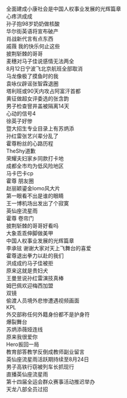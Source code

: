 全面建成小康社会是中国人权事业发展的光辉篇章  
心疼洪成成  
孙子抱98岁奶奶做核酸  
华尔街英语将宣布破产  
肖战新代言有点东西  
戚薇 我的快乐何止这些  
披荆斩棘的哥哥  
麦穗对马子佳说感情无法两全  
8月12日宁波飞北京航班全部取消  
马龙像极了摸鱼时的我  
袁咏仪辟谣张智霖退圈  
塔利班或90天内攻占阿富汗首都  
黄征做超女评委选的张含韵  
男子检查窨井盖被隔离14天  
心动的信号4  
徐英子好惨  
暨大招生专业目录上有苏炳添  
孙红雷张艺兴辈分乱了  
霍尊粉丝的心路历程  
TheShy道歉  
荣耀夫妇家乡同款打卡地  
成都全市均为低风险地区  
马卡巴卡cp  
霍尊 朋友圈  
赵丽颖鎏金lomo风大片  
第一眼看不出是谁的眼睛  
王一博机场出发出了个寂寞  
英仙座流星雨  
霍尊 卷帘门  
披荆斩棘的哥哥好看吗  
大象乖乖伸脚做美甲  
中国人权事业发展的光辉篇章  
李承铉 谢谢大家对天上飞舞台的喜爱  
霍尊退出拳力以赴的我们  
洪成成约马子佳被拒  
原来这就是贵妇犬  
王曼昱说孙红雷演技真棒  
姆巴佩欢迎梅西加盟  
双镜  
偷渡人员境外悲惨遭遇视频画面  
KPL  
外交部称任何外籍身份都不是护身符  
爆裂舞台  
苏炳添薇娅连线  
原来我很爱你  
Hero扳回一局  
教育部答教学反倒成教师副业留言  
英仙座流星雨活跃期持续至8月24日  
男子高铁行窃被列车长抓现行  
直播英仙座流星雨  
第十四届全运会群众赛事活动推迟举办  
天龙八部全员过招  
